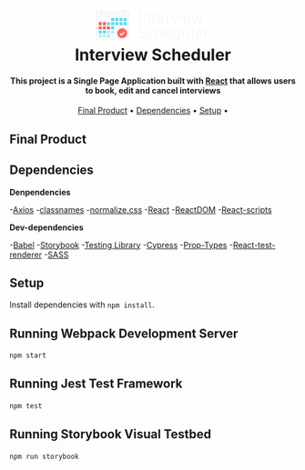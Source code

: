 <h1 align="center">
  <br>
  <img src="https://github.com/jsnmarkd/scheduler/blob/master/public/images/logo.png?raw=true" width="200" alt="logo">
  <br>
  Interview Scheduler
  <br>
</h1>

<h4 align="center">
  This project is a Single Page Application built with 
  <a href="https://reactjs.org/">React</a> 
  that allows users to book, edit and cancel interviews
</h4>

<p align="center">
  <a href="#final-product">Final Product</a> •
  <a href="#dependencies">Dependencies</a> •
  <a href="#setup">Setup</a> •
</p>

## Final Product

## Dependencies

**Denpendencies**

-[Axios](https://axios-http.com/docs/intro)
-[classnames](https://www.npmjs.com/package/classnames)
-[normalize.css](https://necolas.github.io/normalize.css/)
-[React](https://reactjs.org/)
-[ReactDOM](https://reactjs.org/docs/react-dom.html)
-[React-scripts](https://www.npmjs.com/package/react-scripts)

**Dev-dependencies**

-[Babel](https://www.npmjs.com/package/@babel/core)
-[Storybook](https://storybook.js.org/)
-[Testing Library](https://testing-library.com/)
-[Cypress](https://www.cypress.io/)
-[Prop-Types](https://www.npmjs.com/package/prop-types)
-[React-test-renderer](https://www.npmjs.com/package/react-test-renderer)
-[SASS](https://sass-lang.com/)

## Setup

Install dependencies with `npm install`.

## Running Webpack Development Server

```sh
npm start
```

## Running Jest Test Framework

```sh
npm test
```

## Running Storybook Visual Testbed

```sh
npm run storybook
```
